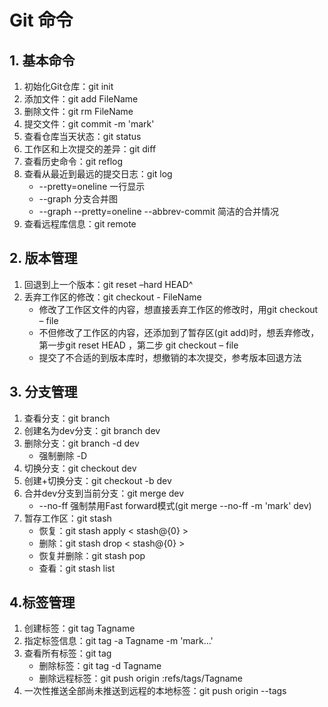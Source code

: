# Git 命令
## 1. 基本命令
1. 初始化Git仓库：git init
2. 添加文件：git add FileName
3. 删除文件：git rm FileName
4. 提交文件：git commit -m 'mark'
5. 查看仓库当天状态：git status
6. 工作区和上次提交的差异：git diff
7. 查看历史命令：git reflog
8. 查看从最近到最远的提交日志：git log
	+ --pretty=oneline  一行显示
	+ --graph 分支合并图
	+ --graph --pretty=oneline --abbrev-commit 简洁的合并情况
9. 查看远程库信息：git remote


## 2. 版本管理
1. 回退到上一个版本：git reset –hard HEAD^
2. 丢弃工作区的修改：git checkout - FileName
	+ 修改了工作区文件的内容，想直接丢弃工作区的修改时，用git checkout – file
	+ 不但修改了工作区的内容，还添加到了暂存区(git add)时，想丢弃修改，第一步git reset HEAD <file> ，第二步 git checkout – file
	+ 提交了不合适的到版本库时，想撤销的本次提交，参考版本回退方法

## 3. 分支管理
1. 查看分支：git branch
2. 创建名为dev分支：git branch dev
3. 删除分支：git branch -d dev
	+ 强制删除 -D
4. 切换分支：git checkout dev
5. 创建+切换分支：git checkout -b dev
6. 合并dev分支到当前分支：git merge dev
	+ --no-ff 强制禁用Fast forward模式(git merge --no-ff -m 'mark' dev)
7. 暂存工作区：git stash
	+ 恢复：git stash apply &lt; stash@{0} &gt;
	+ 删除：git stash drop &lt; stash@{0} &gt;
	+ 恢复并删除：git stash pop
	+ 查看：git stash list

## 4.标签管理
1. 创建标签：git tag Tagname
2. 指定标签信息：git tag -a Tagname -m 'mark...'
3. 查看所有标签：git tag
	+ 删除标签：git tag -d Tagname
	+ 删除远程标签：git push origin :refs/tags/Tagname
4. 一次性推送全部尚未推送到远程的本地标签：git push origin --tags
